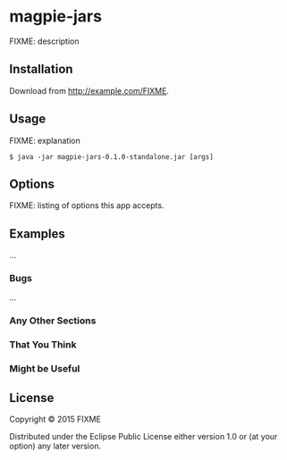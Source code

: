 # magpie-jars

FIXME: description

## Installation

Download from http://example.com/FIXME.

## Usage

FIXME: explanation

    $ java -jar magpie-jars-0.1.0-standalone.jar [args]

## Options

FIXME: listing of options this app accepts.

## Examples

...

### Bugs

...

### Any Other Sections
### That You Think
### Might be Useful

## License

Copyright © 2015 FIXME

Distributed under the Eclipse Public License either version 1.0 or (at
your option) any later version.
